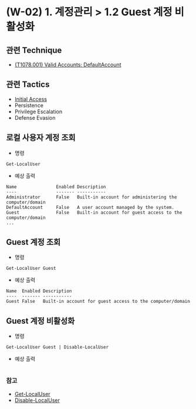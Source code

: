 # (W-02) 1. 계정관리 > 1.2 Guest 계정 비활성화

## 관련 Technique
- [(T1078.001) Valid Accounts: DefaultAccount](https://attack.mitre.org/techniques/T1078/001/)

## 관련 Tactics
- [Initial Access](https://attack.mitre.org/tactics/TA0001/)
- Persistence
- Privilege Escalation
- Defense Evasion

## 로컬 사용자 계정 조회

- 명령
```
Get-LocalUser
```

- 예상 출력
```
Name               Enabled Description
----               ------- -----------
Administrator      False   Built-in account for administering the computer/domain
DefaultAccount     False   A user account managed by the system.
Guest              False   Built-in account for guest access to the computer/domain
...
```

## Guest 계정 조회

- 명령
```
Get-LocalUser Guest
```

- 예상 출력
```
Name  Enabled Description
----  ------- -----------
Guest False   Built-in account for guest access to the computer/domain
```

## Guest 계정 비활성화

- 명령
```
Get-LocalUser Guest | Disable-LocalUser
```

- 예상 출력
```
```

### 참고
- [Get-LocalUser](https://learn.microsoft.com/en-us/powershell/module/microsoft.powershell.localaccounts/get-localuser)
- [Disable-LocalUser](https://learn.microsoft.com/en-us/powershell/module/microsoft.powershell.localaccounts/disable-localuser)
